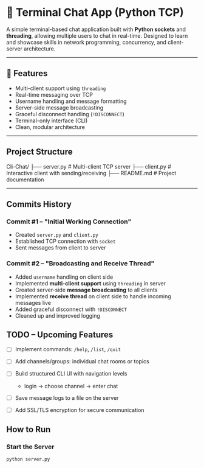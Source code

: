 # 💬 Terminal Chat App (Python TCP)

A simple terminal-based chat application built with **Python sockets** and **threading**, allowing multiple users to chat in real-time. Designed to learn and showcase skills in network programming, concurrency, and client-server architecture.

---

## 🚀 Features

- Multi-client support using `threading`
- Real-time messaging over TCP
- Username handling and message formatting
- Server-side message broadcasting
- Graceful disconnect handling (`!DISCONNECT`)
- Terminal-only interface (CLI)
- Clean, modular architecture

---

## Project Structure

Cli-Chat/
├── server.py       # Multi-client TCP server
├── client.py       # Interactive client with sending/receiving
├── README.md       # Project documentation

---

## Commits History

### Commit #1 – "Initial Working Connection"
- Created `server.py` and `client.py`
- Established TCP connection with `socket`
- Sent messages from client to server

### Commit #2 – "Broadcasting and Receive Thread"
- Added `username` handling on client side
- Implemented **multi-client support** using `threading` in server
- Created server-side **message broadcasting** to all clients
- Implemented **receive thread** on client side to handle incoming messages live
- Added graceful disconnect with `!DISCONNECT`
- Cleaned up and improved logging

## TODO – Upcoming Features

- [ ] Implement commands: `/help`, `/list`, `/quit`
- [ ] Add channels/groups: individual chat rooms or topics
- [ ] Build structured CLI UI with navigation levels
  - login → choose channel → enter chat
- [ ] Save message logs to a file on the server
- [ ] Add SSL/TLS encryption for secure communication



##  How to Run

### Start the Server
```bash
python server.py

